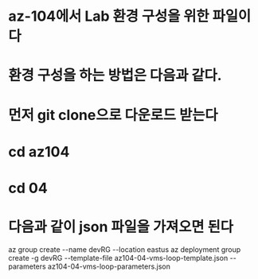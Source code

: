 # az-104에서 Lab 환경 구성을 위한 파일이다
# 환경 구성을 하는 방법은 다음과 같다.
# 먼저 git clone으로 다운로드 받는다
# cd az104
# cd 04
# 다음과 같이 json 파일을 가져오면 된다
az group create --name devRG --location eastus
az deployment group create -g devRG --template-file az104-04-vms-loop-template.json --parameters az104-04-vms-loop-parameters.json
